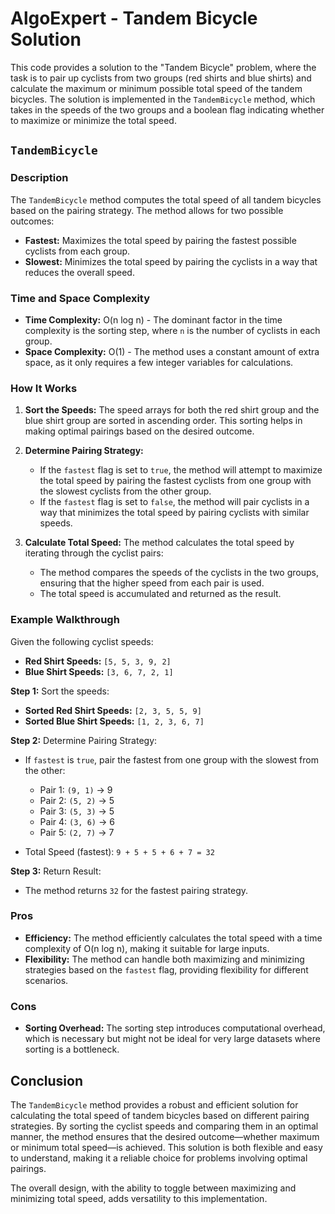 # AlgoExpert - Tandem Bicycle Solution

This code provides a solution to the "Tandem Bicycle" problem, where the task is to pair up cyclists from two groups (red shirts and blue shirts) and calculate the maximum or minimum possible total speed of the tandem bicycles. The solution is implemented in the `TandemBicycle` method, which takes in the speeds of the two groups and a boolean flag indicating whether to maximize or minimize the total speed.

## `TandemBicycle`

### Description
The `TandemBicycle` method computes the total speed of all tandem bicycles based on the pairing strategy. The method allows for two possible outcomes:
- **Fastest:** Maximizes the total speed by pairing the fastest possible cyclists from each group.
- **Slowest:** Minimizes the total speed by pairing the cyclists in a way that reduces the overall speed.

### Time and Space Complexity
- **Time Complexity:** O(n log n) - The dominant factor in the time complexity is the sorting step, where `n` is the number of cyclists in each group.
- **Space Complexity:** O(1) - The method uses a constant amount of extra space, as it only requires a few integer variables for calculations.

### How It Works
1. **Sort the Speeds:** The speed arrays for both the red shirt group and the blue shirt group are sorted in ascending order. This sorting helps in making optimal pairings based on the desired outcome.

2. **Determine Pairing Strategy:**
   - If the `fastest` flag is set to `true`, the method will attempt to maximize the total speed by pairing the fastest cyclists from one group with the slowest cyclists from the other group.
   - If the `fastest` flag is set to `false`, the method will pair cyclists in a way that minimizes the total speed by pairing cyclists with similar speeds.

3. **Calculate Total Speed:** The method calculates the total speed by iterating through the cyclist pairs:
   - The method compares the speeds of the cyclists in the two groups, ensuring that the higher speed from each pair is used.
   - The total speed is accumulated and returned as the result.

### Example Walkthrough

Given the following cyclist speeds:
- **Red Shirt Speeds:** `[5, 5, 3, 9, 2]`
- **Blue Shirt Speeds:** `[3, 6, 7, 2, 1]`

**Step 1:** Sort the speeds:
- **Sorted Red Shirt Speeds:** `[2, 3, 5, 5, 9]`
- **Sorted Blue Shirt Speeds:** `[1, 2, 3, 6, 7]`

**Step 2:** Determine Pairing Strategy:
- If `fastest` is `true`, pair the fastest from one group with the slowest from the other:
  - Pair 1: `(9, 1)` → 9
  - Pair 2: `(5, 2)` → 5
  - Pair 3: `(5, 3)` → 5
  - Pair 4: `(3, 6)` → 6
  - Pair 5: `(2, 7)` → 7

- Total Speed (fastest): `9 + 5 + 5 + 6 + 7 = 32`

**Step 3:** Return Result:
- The method returns `32` for the fastest pairing strategy.

### Pros
- **Efficiency:** The method efficiently calculates the total speed with a time complexity of O(n log n), making it suitable for large inputs.
- **Flexibility:** The method can handle both maximizing and minimizing strategies based on the `fastest` flag, providing flexibility for different scenarios.

### Cons
- **Sorting Overhead:** The sorting step introduces computational overhead, which is necessary but might not be ideal for very large datasets where sorting is a bottleneck.

## Conclusion

The `TandemBicycle` method provides a robust and efficient solution for calculating the total speed of tandem bicycles based on different pairing strategies. By sorting the cyclist speeds and comparing them in an optimal manner, the method ensures that the desired outcome—whether maximum or minimum total speed—is achieved. This solution is both flexible and easy to understand, making it a reliable choice for problems involving optimal pairings.

The overall design, with the ability to toggle between maximizing and minimizing total speed, adds versatility to this implementation.
